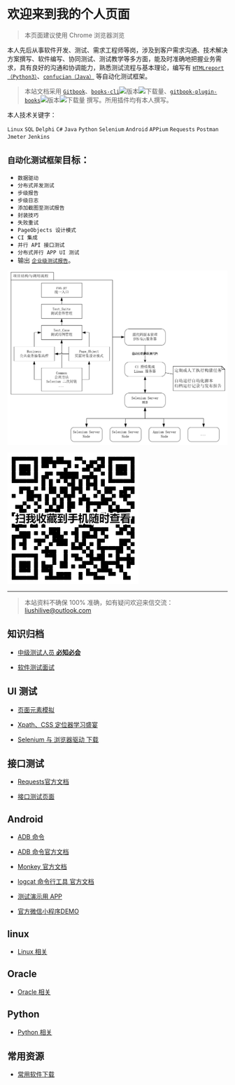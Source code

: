 # 欢迎来到我的个人页面

>本页面建议使用 Chrome 浏览器浏览

本人先后从事软件开发、测试、需求工程师等岗，涉及到客户需求沟通、技术解决方案撰写、软件编写、协同测试、测试教学等多方面，能及时准确地把握业务需求，具有良好的沟通和协调能力，熟悉测试流程与基本理论，编写有 [`HTMLreport（Python3）`](https://pypi.org/project/HTMLReport/)、[`confucian（Java）`](https://github.com/liushilive/confucian) 等自动化测试框架。

>本站文档采用 [`Gitbook`](https://www.gitbook.com/)、[`books-cli`](https://www.npmjs.com/package/books-cli)![版本](https://img.shields.io/npm/v/books-cli.svg)![下载量](https://img.shields.io/npm/dt/books-cli.svg)、[`gitbook-plugin-books`](https://www.npmjs.com/package/gitbook-plugin-books)![版本](https://img.shields.io/npm/v/gitbook-plugin-books.svg)![下载量](https://img.shields.io/npm/dt/gitbook-plugin-books.svg) 撰写。所用插件均有本人撰写。

本人技术关键字：

`Linux` `SQL` `Delphi` `C#` `Java` `Python` `Selenium` `Android` `APPium` `Requests` `Postman` `Jmeter` `Jenkins`

<!-- 我能帮助你完成以下目标：

* 编程语言：`Python`
* `Web UI` 自动化测试
* `API 接口` 自动化测试
* `移动端 UI` 自动化测试 -->

## `自动化测试框架`目标：

* `数据驱动`
* `分布式并发测试`
* `步级报告`
* `步级日志`
* `添加截图至测试报告`
* `封装技巧`
* `失败重试`
* `PageObjects 设计模式`
* `CI 集成`
* `并行 API 接口测试`
* `分布式并行 APP UI 测试`
* 输出 [`企业级测试报告`](report/report)。

![自动化项目架构](自动化项目架构.png)

![扫我收藏到手机随时查看](二维码.png)

----

>本站资料不确保 100% 准确，如有疑问欢迎来信交流：<liushilive@outlook.com>

<!-- >请勿使用 163 邮箱来信，163 邮箱容易被纳入**垃圾邮件**中！！！ -->

## 知识归档

* [中级测试人员 **必知必会**](github_exercise_rjpcs_ex)

* [软件测试面试](github_exercise_interview)

## UI 测试

* [页面元素模拟](html_example)

* [Xpath、CSS 定位器学习盛宴](css_xpath)

* [Selenium 与 浏览器驱动 下载](github_selenium_drivers)

## 接口测试

* [Requests官方文档](http://cn.python-requests.org/zh_CN/latest/)

* [接口测试页面](http://httpbin.org/)

## Android

* [ADB 命令](android/ADB)

* [ADB 命令官方文档](https://developer.android.com/studio/command-line/adb?hl=zh-CN)

* [Monkey 官方文档](https://developer.android.com/studio/test/monkey)

* [logcat 命令行工具 官方文档](https://developer.android.com/studio/command-line/logcat?hl=zh-CN)

* [测试演示用 APP](https://github.com/liushilive/liushilive.github.io/releases/)

* [官方微信小程序DEMO](https://developers.weixin.qq.com/miniprogram/dev/demo.html)

<!-- * ![微信扫我打开调试](微信调试二维码.png) -->

## linux

* [Linux 相关](github_exercise_linux)

## Oracle

* [Oracle 相关](github_exercise_oracle)

## Python

* [Python 相关](github_exercise_python)

## 常用资源

* [常用软件下载](Software-Downloads)

<!-- ## 创作不易，欢迎打赏 -->

<!-- <img src="微信。png" style="max-width: 45%;"> <img src="支付宝。jpg" style="max-width: 45%;"> -->

<script async src="//busuanzi.ibruce.info/busuanzi/2.3/busuanzi.pure.mini.js">
</script>

<span id="busuanzi_container_site_uv" style='display:none'>
本站总访问量 <span id="busuanzi_value_site_pv"></span> 次<br/>
本站访客数 <span id="busuanzi_value_site_uv"></span> 人次
</span>
